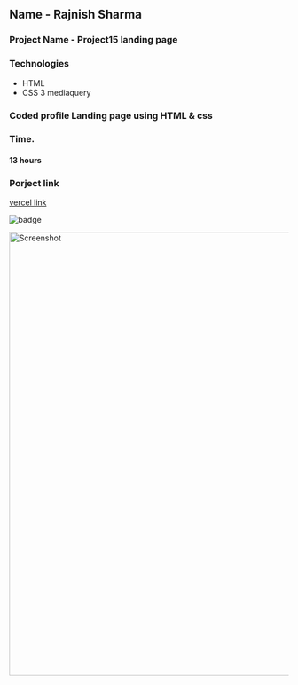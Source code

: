 ## Name - Rajnish Sharma 

### Project Name - Project15 landing page 

 

### Technologies
- HTML 
- CSS 3 mediaquery
 

###  Coded profile Landing page using HTML & css
  

### Time.
#### 13 hours

### Porject link
[vercel link ](https://html-css-project15.vercel.app/)

![badge](https://img.shields.io/badge/HTML-CSS-blue)

<img src="https://i2.paste.pics/20b52fe20978fe8145ad05b269053304.png" width="1833" height="800" alt="Screenshot">

